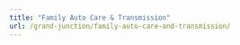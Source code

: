 ```yaml
---
title: "Family Auto Care & Transmission"
url: /grand-junction/family-auto-care-and-transmission/
---
```

